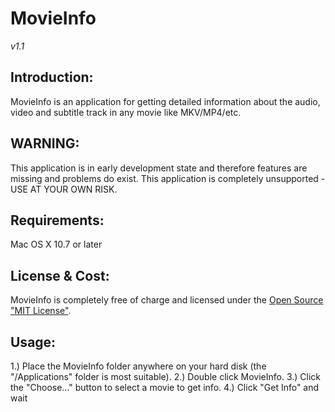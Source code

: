 
# MovieInfo
*v1.1*

## Introduction:
MovieInfo is an application for getting detailed information about the audio, video and subtitle track in any movie like MKV/MP4/etc.

## WARNING:
This application is in early development state and therefore features are missing and problems do exist.
This application is completely unsupported - USE AT YOUR OWN RISK.

## Requirements:
Mac OS X 10.7 or later

## License &amp; Cost:
MovieInfo is completely free of charge and licensed under the [Open Source "MIT License"][1].

## Usage:
1.) Place the MovieInfo folder anywhere on your hard disk (the "/Applications" folder is most suitable).
2.) Double click MovieInfo.
3.) Click the "Choose…" button to select a movie to get info.
4.) Click "Get Info" and wait

[1]: https://opensource.org/licenses/mit-license.php
